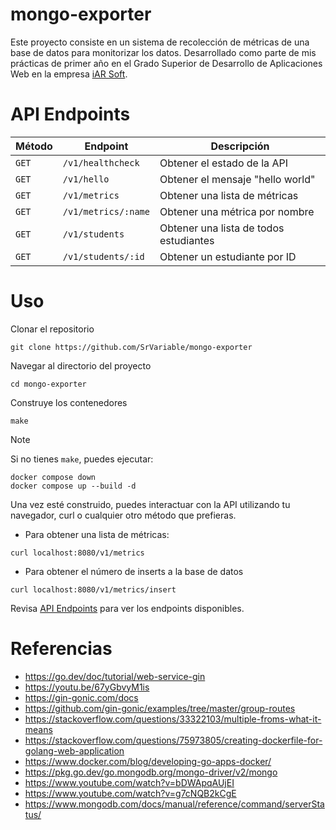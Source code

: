 # mongo-exporter

Este proyecto consiste en un sistema de recolección de métricas de una base de datos para monitorizar los datos. Desarrollado como parte de mis prácticas de primer año en el Grado Superior de Desarrollo de Aplicaciones Web en la empresa [iAR Soft](https://www.iar-soft.com/).

# API Endpoints

|Método|Endpoint|Descripción|
|-|-|-|
|`GET`|`/v1/healthcheck`|Obtener el estado de la API|
|`GET`|`/v1/hello`|Obtener el mensaje "hello world"|
|`GET`|`/v1/metrics`|Obtener una lista de métricas|
|`GET`|`/v1/metrics/:name`|Obtener una métrica por nombre|
|`GET`|`/v1/students`|Obtener una lista de todos estudiantes|
|`GET`|`/v1/students/:id`|Obtener un estudiante por ID|

# Uso

Clonar el repositorio
```
git clone https://github.com/SrVariable/mongo-exporter
```

Navegar al directorio del proyecto
```
cd mongo-exporter
```

Construye los contenedores
```
make
```

> [!NOTE]
>
> Si no tienes `make`, puedes ejecutar:
> ```
> docker compose down
> docker compose up --build -d
> ```

Una vez esté construido, puedes interactuar con la API utilizando tu navegador, curl o cualquier otro método que prefieras.

- Para obtener una lista de métricas:
```
curl localhost:8080/v1/metrics
```

- Para obtener el número de inserts a la base de datos
```
curl localhost:8080/v1/metrics/insert
```

Revisa [API Endpoints](#api-endpoints) para ver los endpoints disponibles.

# Referencias

- https://go.dev/doc/tutorial/web-service-gin
- https://youtu.be/67yGbvyM1is
- https://gin-gonic.com/docs
- https://github.com/gin-gonic/examples/tree/master/group-routes
- https://stackoverflow.com/questions/33322103/multiple-froms-what-it-means
- https://stackoverflow.com/questions/75973805/creating-dockerfile-for-golang-web-application
- https://www.docker.com/blog/developing-go-apps-docker/
- https://pkg.go.dev/go.mongodb.org/mongo-driver/v2/mongo
- https://www.youtube.com/watch?v=bDWApqAUjEI
- https://www.youtube.com/watch?v=g7cNQB2kCgE
- https://www.mongodb.com/docs/manual/reference/command/serverStatus/
